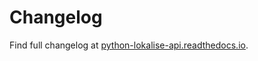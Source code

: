 # Changelog

Find full changelog at [python-lokalise-api.readthedocs.io](https://python-lokalise-api.readthedocs.io/en/latest/additional_info/changelog.html).
